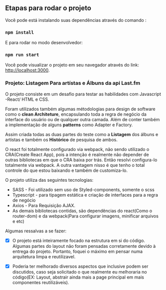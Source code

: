 ## Etapas para rodar o projeto

Você pode está instalando suas dependências através do comando :

### `npm install`


E para rodar no modo desenvolvedor:
### `npm run start`

Você pode visualizar o projeto em seu navegador através do link: [http://localhost:3000](http://localhost:3000).

### Projeto: Listagem Para artístas e Álbuns da api Last.fm

O projeto consiste em um desafio para testar as habilidades com Javascript -React/ HTML e CSS.

Foram utilizados também algumas métodologias para design de software como o **clean Architeture**, encapsulando toda a regra de negócio 
da interface do usuário ou de qualquer outra camada. Além de conter também a implementação de alguns **patterns** como Adapter e Factory.

Assim criada todas as duas partes do teste como a **Listagem** dos álbuns e artistas e também os **Histórico** de pesquisa de ambos.
 
 O react foi totalmente configurado via webpack, não sendo utilizado o CRA(Create React App), pois a intenção é realmente não depender de outras bibliotecas em que o 
 CRA baixa por trás. Então resolvi configura-lo totalmente via webpack. A outra vantagem nisso é que tenho o total controle do que estou baixando e também de customiza-lo.
 
 O projeto utiliza das seguintes tecnologias:
 
 * SASS - Foi utilizado sem uso de Styled-components, somente o scss
 * Typescript - para tipagem estática e criação de interfaces para a regra de negócio
 * Axios - Para Requisição AJAX.
 * As demais bibliotecas contidas, são dependências do react(Como o router-dom) e da webpack(Para configurar imagens, minificar arquivos e etc)


Algumas ressalvas a se fazer: 
 - [X] O projeto está inteiramente focado na estrutura em si do código. Algumas partes do layout não foram pensadas corretamente devido à entrega do projeto. Portanto,
  foquei o máximo em pensar numa arquitetura limpa e reutilizavel.
 - [X] Poderia ter melhorado diversos aspectos que inclusive podem ser discutidos, caso seja solicitado o que realmente eu melhoraria no código(EX: Layout, abstrair ainda mais
 a page principal em mais componentes reutilizáveis).
 

